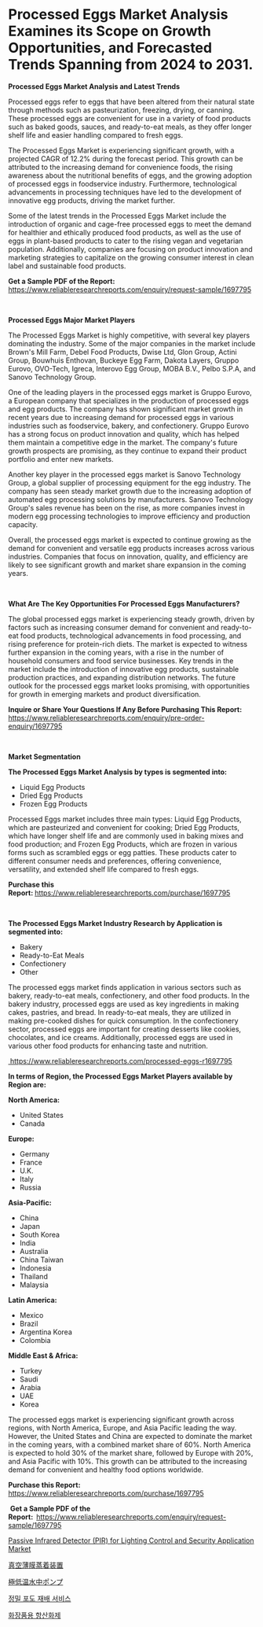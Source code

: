 <p><h1>Processed Eggs Market Analysis Examines its Scope on Growth Opportunities, and Forecasted Trends Spanning from 2024 to 2031.</h1></p><p><strong>Processed Eggs Market Analysis and Latest Trends</strong></p>
<p><p>Processed eggs refer to eggs that have been altered from their natural state through methods such as pasteurization, freezing, drying, or canning. These processed eggs are convenient for use in a variety of food products such as baked goods, sauces, and ready-to-eat meals, as they offer longer shelf life and easier handling compared to fresh eggs.</p><p>The Processed Eggs Market is experiencing significant growth, with a projected CAGR of 12.2% during the forecast period. This growth can be attributed to the increasing demand for convenience foods, the rising awareness about the nutritional benefits of eggs, and the growing adoption of processed eggs in foodservice industry. Furthermore, technological advancements in processing techniques have led to the development of innovative egg products, driving the market further.</p><p>Some of the latest trends in the Processed Eggs Market include the introduction of organic and cage-free processed eggs to meet the demand for healthier and ethically produced food products, as well as the use of eggs in plant-based products to cater to the rising vegan and vegetarian population. Additionally, companies are focusing on product innovation and marketing strategies to capitalize on the growing consumer interest in clean label and sustainable food products.</p></p>
<p><strong>Get a Sample PDF of the Report:&nbsp;</strong> <a href="https://www.reliableresearchreports.com/enquiry/request-sample/1697795">https://www.reliableresearchreports.com/enquiry/request-sample/1697795</a></p>
<p>&nbsp;</p>
<p><strong>Processed Eggs Major Market Players</strong></p>
<p><p>The Processed Eggs Market is highly competitive, with several key players dominating the industry. Some of the major companies in the market include Brown's Mill Farm, Debel Food Products, Dwise Ltd, Glon Group, Actini Group, Bouwhuis Enthovan, Buckeye Egg Farm, Dakota Layers, Gruppo Eurovo, OVO-Tech, Igreca, Interovo Egg Group, MOBA B.V., Pelbo S.P.A, and Sanovo Technology Group.</p><p>One of the leading players in the processed eggs market is Gruppo Eurovo, a European company that specializes in the production of processed eggs and egg products. The company has shown significant market growth in recent years due to increasing demand for processed eggs in various industries such as foodservice, bakery, and confectionery. Gruppo Eurovo has a strong focus on product innovation and quality, which has helped them maintain a competitive edge in the market. The company's future growth prospects are promising, as they continue to expand their product portfolio and enter new markets.</p><p>Another key player in the processed eggs market is Sanovo Technology Group, a global supplier of processing equipment for the egg industry. The company has seen steady market growth due to the increasing adoption of automated egg processing solutions by manufacturers. Sanovo Technology Group's sales revenue has been on the rise, as more companies invest in modern egg processing technologies to improve efficiency and production capacity.</p><p>Overall, the processed eggs market is expected to continue growing as the demand for convenient and versatile egg products increases across various industries. Companies that focus on innovation, quality, and efficiency are likely to see significant growth and market share expansion in the coming years.</p></p>
<p>&nbsp;</p>
<p><strong>What Are The Key Opportunities For Processed Eggs Manufacturers?</strong></p>
<p><p>The global processed eggs market is experiencing steady growth, driven by factors such as increasing consumer demand for convenient and ready-to-eat food products, technological advancements in food processing, and rising preference for protein-rich diets. The market is expected to witness further expansion in the coming years, with a rise in the number of household consumers and food service businesses. Key trends in the market include the introduction of innovative egg products, sustainable production practices, and expanding distribution networks. The future outlook for the processed eggs market looks promising, with opportunities for growth in emerging markets and product diversification.</p></p>
<p><strong>Inquire or Share Your Questions If Any Before Purchasing This Report:</strong> <a href="https://www.reliableresearchreports.com/enquiry/pre-order-enquiry/1697795">https://www.reliableresearchreports.com/enquiry/pre-order-enquiry/1697795</a></p>
<p>&nbsp;</p>
<p><strong>Market Segmentation</strong></p>
<p><strong>The Processed Eggs Market Analysis by types is segmented into:</strong></p>
<p><ul><li>Liquid Egg Products</li><li>Dried Egg Products</li><li>Frozen Egg Products</li></ul></p>
<p><p>Processed Eggs market includes three main types: Liquid Egg Products, which are pasteurized and convenient for cooking; Dried Egg Products, which have longer shelf life and are commonly used in baking mixes and food production; and Frozen Egg Products, which are frozen in various forms such as scrambled eggs or egg patties. These products cater to different consumer needs and preferences, offering convenience, versatility, and extended shelf life compared to fresh eggs.</p></p>
<p><strong>Purchase this Report:&nbsp;</strong><a href="https://www.reliableresearchreports.com/purchase/1697795">https://www.reliableresearchreports.com/purchase/1697795</a></p>
<p>&nbsp;</p>
<p><strong>The Processed Eggs Market Industry Research by Application is segmented into:</strong></p>
<p><ul><li>Bakery</li><li>Ready-to-Eat Meals</li><li>Confectionery</li><li>Other</li></ul></p>
<p><p>The processed eggs market finds application in various sectors such as bakery, ready-to-eat meals, confectionery, and other food products. In the bakery industry, processed eggs are used as key ingredients in making cakes, pastries, and bread. In ready-to-eat meals, they are utilized in making pre-cooked dishes for quick consumption. In the confectionery sector, processed eggs are important for creating desserts like cookies, chocolates, and ice creams. Additionally, processed eggs are used in various other food products for enhancing taste and nutrition.</p></p>
<p><a href="https://www.reliableresearchreports.com/processed-eggs-r1697795">&nbsp;https://www.reliableresearchreports.com/processed-eggs-r1697795</a></p>
<p><strong>In terms of Region, the Processed Eggs Market Players available by Region are:</strong></p>
<p>
    <p> <strong> North America: </strong>
        <ul>
            <li>United States</li>
            <li>Canada</li>
        </ul>
        </p> 
    <p> <strong> Europe: </strong>
        <ul>
            <li>Germany</li>
            <li>France</li>
            <li>U.K.</li>
            <li>Italy</li>
            <li>Russia</li>
        </ul>
        </p> 
    <p> <strong> Asia-Pacific: </strong>
        <ul>
            <li>China</li>
            <li>Japan</li>
            <li>South Korea</li>
            <li>India</li>
            <li>Australia</li>
            <li>China Taiwan</li>
            <li>Indonesia</li>
            <li>Thailand</li>
            <li>Malaysia</li>
        </ul>
        </p> 
    <p> <strong> Latin America: </strong>
        <ul>
            <li>Mexico</li>
            <li>Brazil</li>
            <li>Argentina Korea</li>
            <li>Colombia</li>
        </ul>
        </p> 
    <p> <strong> Middle East & Africa: </strong>
        <ul>
            <li>Turkey</li>
            <li>Saudi</li>
            <li>Arabia</li>
            <li>UAE</li>
            <li>Korea</li>
        </ul>
    </p>
    </p>
<p><p>The processed eggs market is experiencing significant growth across regions, with North America, Europe, and Asia Pacific leading the way. However, the United States and China are expected to dominate the market in the coming years, with a combined market share of 60%. North America is expected to hold 30% of the market share, followed by Europe with 20%, and Asia Pacific with 10%. This growth can be attributed to the increasing demand for convenient and healthy food options worldwide.</p></p>
<p><strong>Purchase this Report: </strong><a href="https://www.reliableresearchreports.com/purchase/1697795">https://www.reliableresearchreports.com/purchase/1697795</a></p>
<p>&nbsp;<strong>Get a Sample PDF of the Report:&nbsp;&nbsp;</strong><a href="https://www.reliableresearchreports.com/enquiry/request-sample/1697795">https://www.reliableresearchreports.com/enquiry/request-sample/1697795</a></p>
<p><strong></strong></p>
<p><p><a href="https://github.com/LaceyZemlak1/Market-Research-Report-List-1/blob/main/passive-infrared-detector-pir-for-lighting-control-and-security-application-market.md">Passive Infrared Detector (PIR) for Lighting Control and Security Application Market</a></p><p><a href="https://github.com/EmoryYundt1935/Market-Research-Report-List-2/blob/main/8059264150822.md">真空薄膜蒸着装置</a></p><p><a href="https://github.com/mm14022023/Market-Research-Report-List-1/blob/main/3148695150823.md">極低温水中ポンプ</a></p><p><a href="https://github.com/OliverBarry1954/Market-Research-Report-List-1/blob/main/3518266160742.md">정밀 포도 재배 서비스</a></p><p><a href="https://github.com/trmesnao7959541/Market-Research-Report-List-2/blob/main/8329773160743.md">화장품용 항산화제</a></p></p>